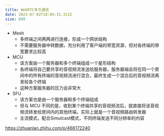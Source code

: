 ```yaml
---
title: WebRTC多方通信
date: 2023-07-02T10:04:15.311Z
size: 899
---
```

- Mesh
	- 多终端之间两两进行连接，形成一个网状结构
	- 不需要服务器中转数据，充分利用了客户端的带宽资源，但对各终端的带宽要求比较高
- MCU
	- 该方案由一个服务器和多个终端组成一个星形结构
	- 各终端将自己要共享的音视频流发送给服务器，服务器端会将在同一个房间中的所有终端的音视频流进行混合，最终生成一个混合后的音视频流再发给各个终端
	- 这种方案服务器的压力会非常大
- SFU
	- 该方案也是由一个服务器和多个终端组成
	- 但与 MCU 不同的是，收到某个终端共享的音视频流后，就直接将该音视频流转发给房间内的其他终端，实际上就是一个音视频路由转发器
	- 主流模式，配合Simulcast模式，不同终端发送不同分辨率的内容
	
	
https://zhuanlan.zhihu.com/p/466172240
